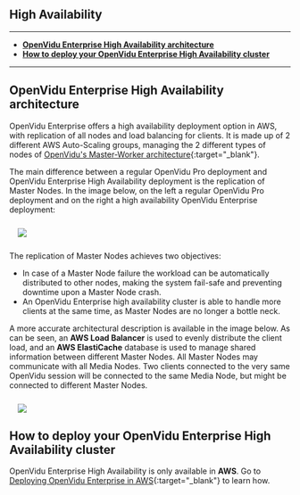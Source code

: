 <h2 id="section-title">High Availability</h2>

---

- **[OpenVidu Enterprise High Availability architecture](#openvidu-enterprise-high-availability-architecture)**
- **[How to deploy your OpenVidu Enterprise High Availability cluster](#how-to-deploy-your-openvidu-enterprise-high-availability-cluster)**

---

## OpenVidu Enterprise High Availability architecture

OpenVidu Enterprise offers a high availability deployment option in AWS, with replication of all nodes and load balancing for clients. It is made up of 2 different AWS Auto-Scaling groups, managing the 2 different types of nodes of [OpenVidu's Master-Worker architecture](openvidu-pro/scalability/#openvidu-pro-architecture){:target="_blank"}.

The main difference between a regular OpenVidu Pro deployment and OpenVidu Enterprise High Availability deployment is the replication of Master Nodes. In the image below, on the left a regular OpenVidu Pro deployment and on the right a high availability OpenVidu Enterprise deployment:

<div class="row">
    <div class="pro-gallery" style="margin: 25px 15px 25px 15px">
        <a data-fancybox="gallery-pro1" href="img/docs/openvidu-enterprise/enterprise-architecture.png"><img class="img-responsive" style="margin: auto; max-height: 480px" src="img/docs/openvidu-enterprise/enterprise-architecture.png"/></a>
    </div>
</div>

The replication of Master Nodes achieves two objectives:

- In case of a Master Node failure the workload can be automatically distributed to other nodes, making the system fail-safe and preventing downtime upon a Master Node crash.
- An OpenVidu Enterprise high availability cluster is able to handle more clients at the same time, as Master Nodes are no longer a bottle neck.

A more accurate architectural description is available in the image below. As can be seen, an **AWS Load Balancer** is used to evenly distribute the client load, and an **AWS ElastiCache** database is used to manage shared information between different Master Nodes. All Master Nodes may communicate with all Media Nodes. Two clients connected to the very same OpenVidu session will be connected to the same Media Node, but might be connected to different Master Nodes.

<div class="row">
    <div class="pro-gallery" style="margin: 25px 15px 25px 15px">
        <a data-fancybox="gallery-pro1" href="img/docs/openvidu-enterprise/enterprise-architecture-2.png"><img class="img-responsive" style="margin: auto; max-height: 600px" src="img/docs/openvidu-enterprise/enterprise-architecture-2.png"/></a>
    </div>
</div>

## How to deploy your OpenVidu Enterprise High Availability cluster

OpenVidu Enterprise High Availability is only available in **AWS**. Go to [Deploying OpenVidu Enterprise in AWS](deployment/enterprise/aws/){:target="_blank"} to learn how.

<br>

<link rel="stylesheet" href="https://cdnjs.cloudflare.com/ajax/libs/fancybox/3.1.20/jquery.fancybox.min.css" />
<script src="https://cdnjs.cloudflare.com/ajax/libs/fancybox/3.1.20/jquery.fancybox.min.js"></script>
<script>
  $().fancybox({
    selector : '[data-fancybox]',
    infobar : true,
    arrows : false,
    loop: true,
    protect: true,
    transitionEffect: 'slide',
    buttons : [
        'close'
    ],
    clickOutside : 'close',
    clickSlide   : 'close',
  });
</script>

<script>
function changeLangTab(event) {
  var parent = event.target.parentNode.parentNode;
  var txt = event.target.textContent || event.target.innerText;
  var txt = txt.replace(/\s/g, "-").toLowerCase();
  for (var i = 0; i < parent.children.length; i++) {
    var child = parent.children[i];
    // Change appearance of language buttons
    if (child.classList.contains("lang-tabs-header")) {
        for (var j = 0; j < child.children.length; j++) {
            var btn = child.children[j];
            if (btn.classList.contains("lang-tabs-btn")) {
                btn.style.backgroundColor = btn === event.target ? '#e8e8e8' : '#f9f9f9';
                btn.style.fontWeight = btn === event.target ? 'bold' : 'normal';
            }
        }
    }
    // Change visibility of language content
    if (child.classList.contains("lang-tabs-content")) {
        if (child.id === txt) {
            child.style.display = "block";
        } else {
            child.style.display = "none";
        }
    }
  }
}
</script>
